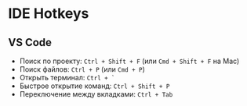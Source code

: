 # IDE Hotkeys

## VS Code

- Поиск по проекту: `Ctrl + Shift + F` (или `Cmd + Shift + F` на Mac)
- Поиск файлов: `Ctrl + P` (или `Cmd + P`)
- Открыть терминал: `` Ctrl + ` ``
- Быстрое открытие команд: `Ctrl + Shift + P`
- Переключение между вкладками: `Ctrl + Tab`